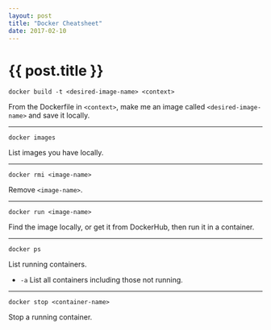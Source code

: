 ```yaml
---
layout: post
title: "Docker Cheatsheet"
date: 2017-02-10
---
```


<h1>{{ post.title }}</h1>

`docker build -t <desired-image-name> <context>`

From the Dockerfile in `<context>`, make me an image called `<desired-image-name>` and save it locally.

---

`docker images` 

List images you have locally.

---

`docker rmi <image-name>`

Remove `<image-name>`.

---

`docker run <image-name>` 

Find the image locally, or get it from DockerHub, then run it in a container.

---

`docker ps`

List running containers.

* `-a` List all containers including those not running.

---

`docker stop <container-name>`

Stop a running container.

